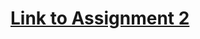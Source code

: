 # [Link to Assignment 2](https://github.com/cristobella/datavisualization-fall2021/blob/main/Assignment%202.md)
